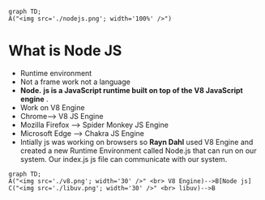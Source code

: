 ```mermaid
graph TD;
A("<img src='./nodejs.png'; width='100%' />")
```

# What is Node JS

- Runtime environment
- Not a frame work not a language
- **Node.**  **js is a JavaScript runtime built on top of the V8 JavaScript engine** .
- Work on V8 Engine
- Chrome--> V8 JS Engine
- Mozilla Firefox --> Spider Monkey JS Engine
- Microsoft Edge --> Chakra JS Engine
- Intially js was working on browsers so **Rayn Dahl** used V8 Engine and created a new Runtime Environment called Node.js that can run on our system. Our index.js js file can communicate with our system.

```mermaid
graph TD;
A("<img src='./v8.png'; width='30' />" <br> V8 Engine)-->B[Node js]
C("<img src='./libuv.png'; width='30' />" <br> libuv)-->B
```
